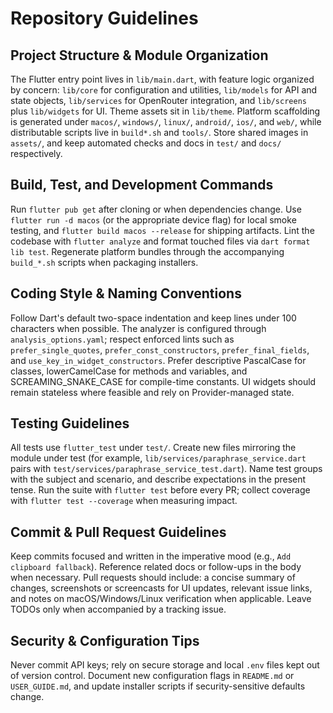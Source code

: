 # Repository Guidelines

## Project Structure & Module Organization
The Flutter entry point lives in `lib/main.dart`, with feature logic organized by concern: `lib/core` for configuration and utilities, `lib/models` for API and state objects, `lib/services` for OpenRouter integration, and `lib/screens` plus `lib/widgets` for UI. Theme assets sit in `lib/theme`. Platform scaffolding is generated under `macos/`, `windows/`, `linux/`, `android/`, `ios/`, and `web/`, while distributable scripts live in `build*.sh` and `tools/`. Store shared images in `assets/`, and keep automated checks and docs in `test/` and `docs/` respectively.

## Build, Test, and Development Commands
Run `flutter pub get` after cloning or when dependencies change. Use `flutter run -d macos` (or the appropriate device flag) for local smoke testing, and `flutter build macos --release` for shipping artifacts. Lint the codebase with `flutter analyze` and format touched files via `dart format lib test`. Regenerate platform bundles through the accompanying `build_*.sh` scripts when packaging installers.

## Coding Style & Naming Conventions
Follow Dart's default two-space indentation and keep lines under 100 characters when possible. The analyzer is configured through `analysis_options.yaml`; respect enforced lints such as `prefer_single_quotes`, `prefer_const_constructors`, `prefer_final_fields`, and `use_key_in_widget_constructors`. Prefer descriptive PascalCase for classes, lowerCamelCase for methods and variables, and SCREAMING_SNAKE_CASE for compile-time constants. UI widgets should remain stateless where feasible and rely on Provider-managed state.

## Testing Guidelines
All tests use `flutter_test` under `test/`. Create new files mirroring the module under test (for example, `lib/services/paraphrase_service.dart` pairs with `test/services/paraphrase_service_test.dart`). Name test groups with the subject and scenario, and describe expectations in the present tense. Run the suite with `flutter test` before every PR; collect coverage with `flutter test --coverage` when measuring impact.

## Commit & Pull Request Guidelines
Keep commits focused and written in the imperative mood (e.g., `Add clipboard fallback`). Reference related docs or follow-ups in the body when necessary. Pull requests should include: a concise summary of changes, screenshots or screencasts for UI updates, relevant issue links, and notes on macOS/Windows/Linux verification when applicable. Leave TODOs only when accompanied by a tracking issue.

## Security & Configuration Tips
Never commit API keys; rely on secure storage and local `.env` files kept out of version control. Document new configuration flags in `README.md` or `USER_GUIDE.md`, and update installer scripts if security-sensitive defaults change.
